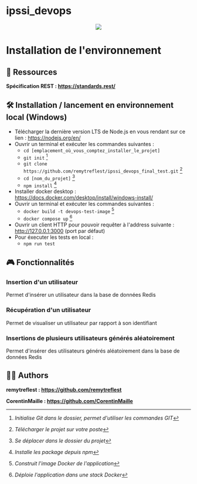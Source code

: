 # ipssi_devops

<div align="center">
  <img src="https://external-content.duckduckgo.com/iu/?u=https%3A%2F%2Fwww.templatemonster.com%2Fblog%2Fwp-content%2Fuploads%2F2021%2F05%2Frest-api-database.jpg&f=1&nofb=1&ipt=3f6bf3f1d92daa23b47c0cb6cd9e320076fefe5b21ed9c444901d8abec069834&ipo=images">
</div>

# Installation de l'environnement

## 📕 Ressources

**Spécification REST : https://standards.rest/**

## 🛠️ Installation / lancement en environnement local (Windows)

- Télécharger la dernière version LTS de Node.js en vous rendant sur ce lien : https://nodejs.org/en/
- Ouvrir un terminal et exécuter les commandes suivantes :
    - ```cd [emplacement_où_vous_comptez_installer_le_projet]```
    - ```git init``` [^1]
    - ```git clone https://github.com/remytreflest/ipssi_devops_final_test.git``` [^2]
    - ```cd [nom_du_projet]``` [^3]
    - ```npm install``` [^4]
- Installer docker desktop : https://docs.docker.com/desktop/install/windows-install/
- Ouvrir un terminal et exécuter les commandes suivantes :
    - ```docker build -t devops-test-image``` [^5]
    - ```docker compose up``` [^6]
- Ouvrir un client HTTP pour pouvoir requêter à l'address suivante : http://127.0.0.1:3000 (port par défaut)
- Pour éxecuter les tests en local :
    - ```npm run test```

[^1]: *Initialise Git dans le dossier, permet d'utiliser les commandes GIT*

[^2]: *Télécharger le projet sur votre poste*

[^3]: *Se déplacer dans le dossier du projet*

[^4]: *Installe les package depuis npm*

[^5]: *Construit l'image Docker de l'application*

[^6]: *Déploie l'application dans une stack Docker*

## 🎮 Fonctionnalités

### Insertion d'un utilisateur

Permet d'insérer un utilisateur dans la base de données Redis

### Récupération d'un utilisateur

Permet de visualiser un utilisateur par rapport à son identifiant

### Insertions de plusieurs utilisateurs générés aléatoirement

Permet d'insérer des utilisateurs générés aléatoirement dans la base de données Redis

## 👦🏻 Authors

**remytreflest : https://github.com/remytreflest**

**CorentinMaille : https://github.com/CorentinMaille**
